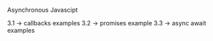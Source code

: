 Asynchronous Javascipt

3.1 -> callbacks examples
3.2 -> promises example
3.3 -> async await examples
